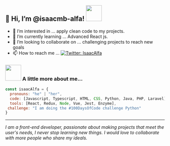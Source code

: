 <h2> 👋 Hi, I’m @isaacmb-alfa! <img src="https://media.giphy.com/media/PiQejEf31116URju4V/source.gif" width="50px"></h2>

- 👀 I’m interested in ... apply clean code to my projects.
- 🌱 I’m currently learning ... Advanced React js. 
- 💞️ I’m looking to collaborate on ... challenging projects to reach new goals
- 📫 How to reach me ...
[![Twitter: IsaacAlfa](https://img.shields.io/twitter/follow/IsaacAlfa?style=social)](https://twitter.com/IsaaAlfa)

### <img src="https://media.giphy.com/media/LmNwrBhejkK9EFP504/source.gif" width="50"> A little more about me...

```javascript
const isaacAlfa = {
  pronouns: "he" | "her",
  code: [Javascript, Typescript, HTML, CSS, Python, Java, PHP, Laravel],
  tools: [React, Redux, Node, Vue, Jest, Enzyme],
 challenge: "I am doing the #100DaysOfCode challenge Python"
}
```
<hr/>
<p><em>I am a front-end developer, passionate about making projects that meet the user's needs, I never stop learning new things. I would love to collaborate with more people who share my ideals.</em></p>
